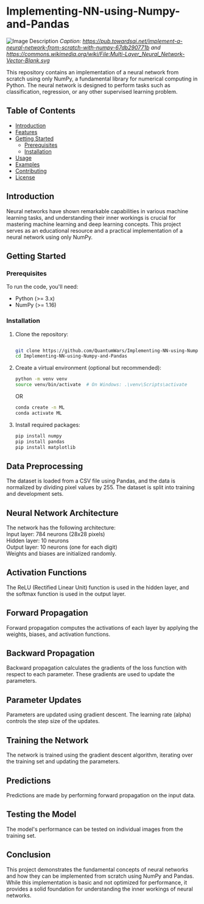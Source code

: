 # Implementing-NN-using-Numpy-and-Pandas

![Image Description](https://cdn-images-1.medium.com/v2/resize:fit:1000/format:png/1*WJ57ZKta2HxlQhzxuWR5zw.png)
*Caption: https://pub.towardsai.net/implement-a-neural-network-from-scratch-with-numpy-67db290771b and https://commons.wikimedia.org/wiki/File:Multi-Layer_Neural_Network-Vector-Blank.svg*

This repository contains an implementation of a neural network from scratch using only NumPy, a fundamental library for numerical computing in Python. The neural network is designed to perform tasks such as classification, regression, or any other supervised learning problem.

## Table of Contents

- [Introduction](#introduction)
- [Features](#features)
- [Getting Started](#getting-started)
  - [Prerequisites](#prerequisites)
  - [Installation](#installation)
- [Usage](#usage)
- [Examples](#examples)
- [Contributing](#contributing)
- [License](#license)

## Introduction

Neural networks have shown remarkable capabilities in various machine learning tasks, and understanding their inner workings is crucial for mastering machine learning and deep learning concepts. This project serves as an educational resource and a practical implementation of a neural network using only NumPy.




## Getting Started

### Prerequisites

To run the code, you'll need:

- Python (>= 3.x)
- NumPy (>= 1.16)

### Installation

1. Clone the repository:

   ```bash
   
   git clone https://github.com/QuantumWars/Implementing-NN-using-Numpy-and-Pandas.git
   cd Implementing-NN-using-Numpy-and-Pandas
   ```

2. Create a virtual environment (optional but recommended):

   ```bash
   python -m venv venv 
   source venv/bin/activate  # On Windows: .\venv\Scripts\activate
   ```
   OR 
    ```bash
   conda create -n ML 
   conda activate ML  
   ```
3. Install required packages:

   ```bash
   pip install numpy
   pip install pandas
   pip install matplotlib
   ```

## Data Preprocessing

The dataset is loaded from a CSV file using Pandas, and the data is normalized by dividing pixel values by 255. The dataset is split into training and development sets.



## Neural Network Architecture

The network has the following architecture:\
Input layer: 784 neurons (28x28 pixels) \
Hidden layer: 10 neurons \
Output layer: 10 neurons (one for each digit) \
Weights and biases are initialized randomly.

## Activation Functions
The ReLU (Rectified Linear Unit) function is used in the hidden layer, and the softmax function is used in the output layer.

## Forward Propagation
Forward propagation computes the activations of each layer by applying the weights, biases, and activation functions.

## Backward Propagation
Backward propagation calculates the gradients of the loss function with respect to each parameter. These gradients are used to update the parameters.

## Parameter Updates
Parameters are updated using gradient descent. The learning rate (alpha) controls the step size of the updates.

## Training the Network
The network is trained using the gradient descent algorithm, iterating over the training set and updating the parameters.

## Predictions
Predictions are made by performing forward propagation on the input data.

## Testing the Model
The model's performance can be tested on individual images from the training set.


## Conclusion
This project demonstrates the fundamental concepts of neural networks and how they can be implemented from scratch using NumPy and Pandas. While this implementation is basic and not optimized for performance, it provides a solid foundation for understanding the inner workings of neural networks.


